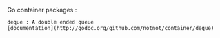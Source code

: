 Go container packages :

	deque : A double ended queue
	[documentation](http://godoc.org/github.com/notnot/container/deque)



